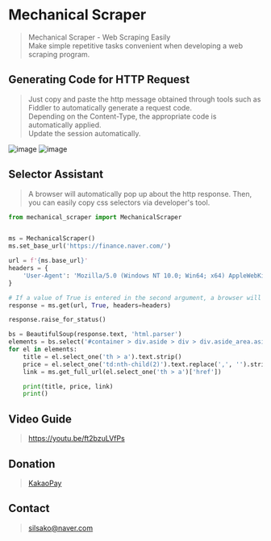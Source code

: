 # Mechanical Scraper
> Mechanical Scraper - Web Scraping Easily  
> Make simple repetitive tasks convenient when developing a web scraping program.

## Generating Code for HTTP Request
> Just copy and paste the http message obtained through tools such as Fiddler to automatically generate a request code.  
> Depending on the Content-Type, the appropriate code is automatically applied.  
> Update the session automatically.

![image](https://user-images.githubusercontent.com/63570918/229982297-97abb684-30d2-4a05-98bf-a09ce3d28cfd.png)
![image](https://user-images.githubusercontent.com/63570918/229980797-7949bdca-49d0-4ce8-a749-15cb1ae225a9.png)

## Selector Assistant
> A browser will automatically pop up about the http response. Then, you can easily copy css selectors via developer's tool.

```python
from mechanical_scraper import MechanicalScraper


ms = MechanicalScraper()
ms.set_base_url('https://finance.naver.com/')

url = f'{ms.base_url}'
headers = {
    'User-Agent': 'Mozilla/5.0 (Windows NT 10.0; Win64; x64) AppleWebKit/537.36 (KHTML, like Gecko) Chrome/111.0.0.0 Safari/537.36 Edg/111.0.1661.54'
}

# If a value of True is entered in the second argument, a browser will automatically pop up about the http response. Then, you can easily copy css selectors via developer's tool.
response = ms.get(url, True, headers=headers)

response.raise_for_status()

bs = BeautifulSoup(response.text, 'html.parser')
elements = bs.select('#container > div.aside > div > div.aside_area.aside_popular > table > tbody > tr')
for el in elements:
    title = el.select_one('th > a').text.strip()
    price = el.select_one('td:nth-child(2)').text.replace(',', '').strip()
    link = ms.get_full_url(el.select_one('th > a')['href'])

    print(title, price, link)
    print()
```

## Video Guide
> https://youtu.be/ft2bzuLVfPs

## Donation
> [KakaoPay](https://qr.kakaopay.com/Ej9TdXTld138801559)

## Contact
> silsako@naver.com
